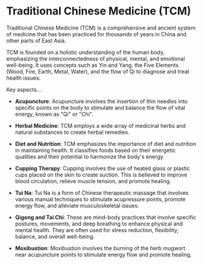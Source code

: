 # Traditional Chinese Medicine (TCM)

Traditional Chinese Medicine (TCM) is a comprehensive and ancient system of medicine that has been practiced for thousands of years in China and other parts of East Asia.

TCM is founded on a holistic understanding of the human body, emphasizing the interconnectedness of physical, mental, and emotional well-being. It uses concepts such as Yin and Yang, the Five Elements (Wood, Fire, Earth, Metal, Water), and the flow of Qi to diagnose and treat health issues.

Key aspects…

* **Acupuncture**: Acupuncture involves the insertion of thin needles into specific points on the body to stimulate and balance the flow of vital energy, known as "Qi" or "Chi".

* **Herbal Medicine**: TCM employs a wide array of medicinal herbs and natural substances to create herbal remedies.

* **Diet and Nutrition**: TCM emphasizes the importance of diet and nutrition in maintaining health. It classifies foods based on their energetic qualities and their potential to harmonize the body's energy.

* **Cupping Therapy**: Cupping involves the use of heated glass or plastic cups placed on the skin to create suction. This is believed to improve blood circulation, relieve muscle tension, and promote healing.

* **Tui Na**: Tui Na is a form of Chinese therapeutic massage that involves various manual techniques to stimulate acupressure points, promote energy flow, and alleviate musculoskeletal issues.

* **Qigong and Tai Chi**: These are mind-body practices that involve specific postures, movements, and deep breathing to enhance physical and mental health. They are often used for stress reduction, flexibility, balance, and overall well-being.

* **Moxibustion**: Moxibustion involves the burning of the herb mugwort near acupuncture points to stimulate energy flow and promote healing.
